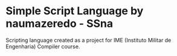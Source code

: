 # Simple Script Language by naumazeredo - SSna

Scripting language created as a project for IME (Instituto Militar de
Engenharia) Compiler course.

